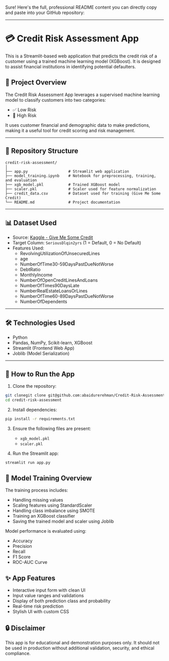 Sure! Here's the full, professional README content you can directly copy and paste into your GitHub repository:

---

# 💳 Credit Risk Assessment App

This is a Streamlit-based web application that predicts the credit risk of a customer using a trained machine learning model (XGBoost). It is designed to assist financial institutions in identifying potential defaulters.

## 📌 Project Overview

The Credit Risk Assessment App leverages a supervised machine learning model to classify customers into two categories:
- ✅ Low Risk
- 🚨 High Risk

It uses customer financial and demographic data to make predictions, making it a useful tool for credit scoring and risk management.

---

## 📁 Repository Structure

```
credit-risk-assessment/
│
├── app.py                  # Streamlit web application
├── model_training.ipynb    # Notebook for preprocessing, training, and evaluation
├── xgb_model.pkl           # Trained XGBoost model
├── scaler.pkl              # Scaler used for feature normalization
├── credit_data.csv         # Dataset used for training (Give Me Some Credit)
└── README.md               # Project documentation
```

---

## 📊 Dataset Used

- Source: [Kaggle - Give Me Some Credit](https://www.kaggle.com/c/GiveMeSomeCredit/data)
- Target Column: `SeriousDlqin2yrs` (1 = Default, 0 = No Default)
- Features Used:
  - RevolvingUtilizationOfUnsecuredLines
  - age
  - NumberOfTime30-59DaysPastDueNotWorse
  - DebtRatio
  - MonthlyIncome
  - NumberOfOpenCreditLinesAndLoans
  - NumberOfTimes90DaysLate
  - NumberRealEstateLoansOrLines
  - NumberOfTime60-89DaysPastDueNotWorse
  - NumberOfDependents

---

## 🛠️ Technologies Used

- Python
- Pandas, NumPy, Scikit-learn, XGBoost
- Streamlit (Frontend Web App)
- Joblib (Model Serialization)

---

## 🚀 How to Run the App

1. Clone the repository:

```bash
git clonegit clone git@github.com:abaidurerehman/Credit-Risk-Assessment-App.git
cd credit-risk-assessment
```

2. Install dependencies:

```bash
pip install -r requirements.txt
```

3. Ensure the following files are present:
   - `xgb_model.pkl`
   - `scaler.pkl`

4. Run the Streamlit app:

```bash
streamlit run app.py
```


## 🧠 Model Training Overview

The training process includes:
- Handling missing values
- Scaling features using StandardScaler
- Handling class imbalance using SMOTE
- Training an XGBoost classifier
- Saving the trained model and scaler using Joblib

Model performance is evaluated using:
- Accuracy
- Precision
- Recall
- F1 Score
- ROC-AUC Curve


## ✨ App Features

- Interactive input form with clean UI
- Input value ranges and validations
- Display of both prediction class and probability
- Real-time risk prediction
- Stylish UI with custom CSS

## 🔒 Disclaimer

This app is for educational and demonstration purposes only. It should not be used in production without additional validation, security, and ethical compliance.
